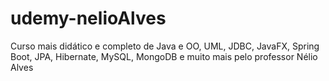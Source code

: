 # udemy-nelioAlves
Curso mais didático e completo de Java e OO, UML, JDBC, JavaFX, Spring Boot, JPA, Hibernate, MySQL, MongoDB e muito mais pelo professor Nélio Alves
